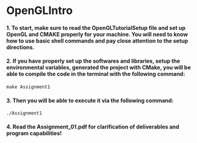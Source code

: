 # OpenGLIntro
#### 1. To start, make sure to read the OpenGLTutorialSetup file and set up OpenGL and CMAKE properly for your machine. You will need to know how to use basic shell commands and pay close attention to the setup directions.
#### 2. If you have properly set up the softwares and libraries, setup the environmental variables, generated the project with CMake, you will be able to compile the code in the terminal with the following command:
``
make Assignment1
``
#### 3. Then you will be able to execute it via the following command:
``
./Assignment1
``
#### 4. Read the Assignment_01.pdf for clarification of deliverables and program capabilities!


